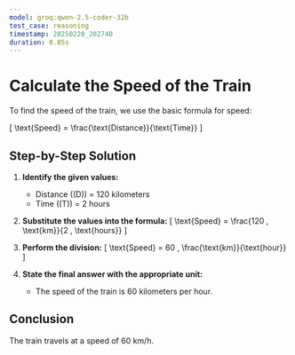 ```yaml
---
model: groq:qwen-2.5-coder-32b
test_case: reasoning
timestamp: 20250220_202740
duration: 0.85s
---
```


# Calculate the Speed of the Train

To find the speed of the train, we use the basic formula for speed:

\[ \text{Speed} = \frac{\text{Distance}}{\text{Time}} \]

## Step-by-Step Solution

1. **Identify the given values:**
   - Distance (\(D\)) = 120 kilometers
   - Time (\(T\)) = 2 hours

2. **Substitute the values into the formula:**
   \[ \text{Speed} = \frac{120 \, \text{km}}{2 \, \text{hours}} \]

3. **Perform the division:**
   \[ \text{Speed} = 60 \, \frac{\text{km}}{\text{hour}} \]

4. **State the final answer with the appropriate unit:**
   - The speed of the train is 60 kilometers per hour.

## Conclusion
The train travels at a speed of 60 km/h.
